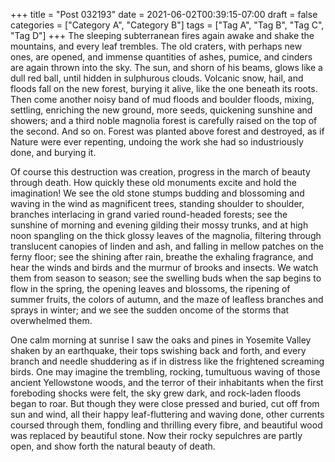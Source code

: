 +++
title = "Post 032193"
date = 2021-06-02T00:39:15-07:00
draft = false
categories = ["Category A", "Category B"]
tags = ["Tag A", "Tag B", "Tag C", "Tag D"]
+++
The sleeping subterranean fires again awake and shake the mountains, and every leaf trembles. The old craters, with perhaps new ones, are opened, and immense quantities of ashes, pumice, and cinders are again thrown into the sky. The sun, and shorn of his beams, glows like a dull red ball, until hidden in sulphurous clouds. Volcanic snow, hail, and floods fall on the new forest, burying it alive, like the one beneath its roots. Then come another noisy band of mud floods and boulder floods, mixing, settling, enriching the new ground, more seeds, quickening sunshine and showers; and a third noble magnolia forest is carefully raised on the top of the second. And so on. Forest was planted above forest and destroyed, as if Nature were ever repenting, undoing the work she had so industriously done, and burying it.

Of course this destruction was creation, progress in the march of beauty through death. How quickly these old monuments excite and hold the imagination! We see the old stone stumps budding and blossoming and waving in the wind as magnificent trees, standing shoulder to shoulder, branches interlacing in grand varied round-headed forests; see the sunshine of morning and evening gilding their mossy trunks, and at high noon spangling on the thick glossy leaves of the magnolia, filtering through translucent canopies of linden and ash, and falling in mellow patches on the ferny floor; see the shining after rain, breathe the exhaling fragrance, and hear the winds and birds and the murmur of brooks and insects. We watch them from season to season; see the swelling buds when the sap begins to flow in the spring, the opening leaves and blossoms, the ripening of summer fruits, the colors of autumn, and the maze of leafless branches and sprays in winter; and we see the sudden oncome of the storms that overwhelmed them.

One calm morning at sunrise I saw the oaks and pines in Yosemite Valley shaken by an earthquake, their tops swishing back and forth, and every branch and needle shuddering as if in distress like the frightened screaming birds. One may imagine the trembling, rocking, tumultuous waving of those ancient Yellowstone woods, and the terror of their inhabitants when the first foreboding shocks were felt, the sky grew dark, and rock-laden floods began to roar. But though they were close pressed and buried, cut off from sun and wind, all their happy leaf-fluttering and waving done, other currents coursed through them, fondling and thrilling every fibre, and beautiful wood was replaced by beautiful stone. Now their rocky sepulchres are partly open, and show forth the natural beauty of death.
